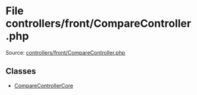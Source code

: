 File controllers/front/CompareController.php
=========

Source: [controllers/front/CompareController.php](https://github.com/PrestaShop/PrestaShop/blob/1.5.2.0/controllers/front/CompareController.php)


Classes
-------

* [CompareControllerCore](class.CompareControllerCore.md)

